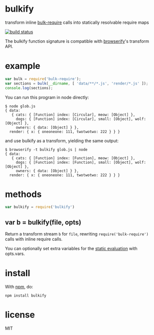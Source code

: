 # bulkify

transform inline [bulk-require](https://npmjs.org/package/bulk-require)
calls into statically resolvable require maps

[![build status](https://secure.travis-ci.org/substack/bulkify.png)](http://travis-ci.org/substack/bulkify)

The bulkify function signature is compatible with
[browserify](http://browserify.org)'s transform API.

# example

``` js
var bulk = require('bulk-require');
var sections = bulk(__dirname, [ 'data/**/*.js', 'render/*.js' ]);
console.log(sections);
```

You can run this program in node directly:

```
$ node glob.js
{ data: 
   { cats: { [Function] index: [Circular], meow: [Object] },
     dogs: { [Function] index: [Circular], small: [Object], wolf: [Object] },
     owners: { data: [Object] } },
  render: { x: { oneoneone: 111, twotwotwo: 222 } } }
```

and use bulkify as a transform, yielding the same output:

```
$ browserify -t bulkify glob.js | node
{ data: 
   { cats: { [Function] index: [Function], meow: [Object] },
     dogs: { [Function] index: [Function], small: [Object], wolf: [Object] },
     owners: { data: [Object] } },
  render: { x: { oneoneone: 111, twotwotwo: 222 } } }
```

# methods

``` js
var bulkify = require('bulkify')
```

## var b = bulkify(file, opts)

Return a transform stream `b` for `file`, rewriting `require('bulk-require')`
calls with inline require calls.

You can optionally set extra variables for the
[static evaluation](https://npmjs.org/package/static-eval) with opts.vars.

# install

With [npm](https://npmjs.org), do:

```
npm install bulkify
```

# license

MIT
